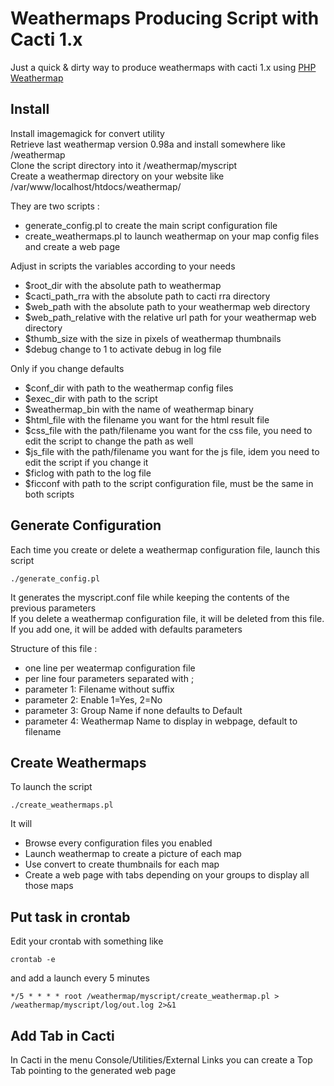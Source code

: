 # Weathermaps Producing Script with Cacti 1.x 

Just a quick & dirty way to produce weathermaps with cacti 1.x using [PHP Weathermap](https://github.com/howardjones/network-weathermap)

## Install
Install imagemagick for convert utility  
Retrieve last weathermap version 0.98a and install somewhere like /weathermap  
Clone the script directory into it /weathermap/myscript  
Create a weathermap directory on your website like /var/www/localhost/htdocs/weathermap/  

They are two scripts :
- generate_config.pl to create the main script configuration file
- create_weathermaps.pl to launch weathermap on your map config files and create a web page

Adjust in scripts the variables according to your needs
- $root_dir with the absolute path to weathermap
- $cacti_path_rra with the absolute path to cacti rra directory
- $web_path with the absolute path to your weathermap web directory
- $web_path_relative with the relative url path for your weathermap web directory
- $thumb_size with the size in pixels of weathermap thumbnails
- $debug change to 1 to activate debug in log file

Only if you change defaults
- $conf_dir with path to the weathermap config files
- $exec_dir with path to the script
- $weathermap_bin with the name of weathermap binary
- $html_file with the filename you want for the html result file
- $css_file with the path/filename you want for the css file, you need to edit the script to change the path as well
- $js_file with the path/filename you want for the js file, idem you need to edit the script if you change it
- $ficlog with path to the log file
- $ficconf with path to the script configuration file, must be the same in both scripts

## Generate Configuration

Each time you create or delete a weathermap configuration file, launch this script
````
./generate_config.pl
````
It generates the myscript.conf file while keeping the contents of the previous parameters  
If you delete a weathermap configuration file, it will be deleted from this file.  
If you add one, it will be added with defaults parameters  
	
Structure of this file :
- one line per weatermap configuration file
- per line four parameters separated with ;
- parameter 1: Filename without suffix
- parameter 2: Enable 1=Yes, 2=No
- parameter 3: Group Name if none defaults to Default
- parameter 4: Weathermap Name to display in webpage, default to filename

## Create Weathermaps
To launch the script
````
./create_weathermaps.pl
````

It will 
- Browse every configuration files you enabled
- Launch weathermap to create a picture of each map
- Use convert to create thumbnails for each map
- Create a web page with tabs depending on your groups to display all those maps

## Put task in crontab

Edit your crontab with something like
````
crontab -e
````

and add a launch every 5 minutes
````
*/5 * * * * root /weathermap/myscript/create_weathermap.pl > /weathermap/myscript/log/out.log 2>&1
````

## Add Tab in Cacti

In Cacti in the menu Console/Utilities/External Links you can create a Top Tab pointing to the generated web page
